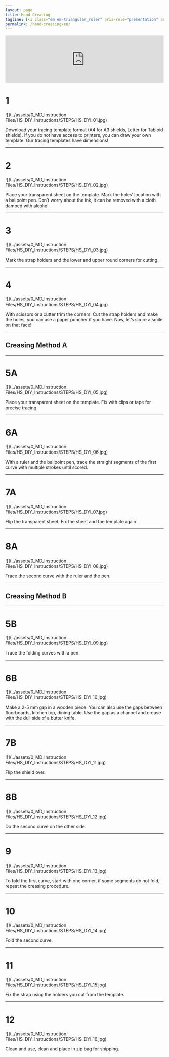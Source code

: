 ```yaml
---
layout: page
title: Hand Creasing
tagline: [<i class="em em-triangular_ruler" aria-role="presentation" aria-label="TRIANGULAR RULER"></i>](https://github.com/HappyShield/HappyShield/blob/master/TemplatesAndCNCFilesForScoringFoldingCutting/ShieldScoringFoldingCutting/DIYFromHome/SmileyFaceShieldCuttingTemplate_A4.pdf)
permalink: /hand-creasing/en/
---
```


<script src="https://snapwidget.com/js/snapwidget.js"></script>
<iframe src="https://snapwidget.com/embed/809985" class="snapwidget-widget" allowtransparency="true" frameborder="0" scrolling="no" style="border:none; overflow:hidden;  width:100%; "></iframe>


# 1 

![](../assets/0_MD_Instruction Files/HS_DIY_Instructions/STEPS/HS_DYI_01.jpg)

Download your tracing template format (A4 for A3 shields, Letter for Tabloid shields). If you do not have access to printers, you can draw your own template. Our tracing templates have dimensions!

---

# 2

![](../assets/0_MD_Instruction Files/HS_DIY_Instructions/STEPS/HS_DYI_02.jpg)

Place your transparent sheet on the template. Mark the holes’ location with a ballpoint pen. Don’t worry about the ink, it can be removed with a cloth damped with alcohol. 

---

# 3

![](../assets/0_MD_Instruction Files/HS_DIY_Instructions/STEPS/HS_DYI_03.jpg)

Mark the strap holders and the lower and upper round corners for cutting.

---

# 4

![](../assets/0_MD_Instruction Files/HS_DIY_Instructions/STEPS/HS_DYI_04.jpg)

With scissors or a cutter trim the corners. Cut the strap holders and make the holes, you can use a paper puncher if you have. 
Now, let’s score a smile on that face!

---



## Creasing Method A

---

# 5A

![](../assets/0_MD_Instruction Files/HS_DIY_Instructions/STEPS/HS_DYI_05.jpg)

Place your transparent sheet on the template. Fix with clips or tape for precise tracing.

---

# 6A

![](../assets/0_MD_Instruction Files/HS_DIY_Instructions/STEPS/HS_DYI_06.jpg)

With a ruler and the ballpoint pen, trace the straight segments of the first curve with multiple strokes until scored. 

---

# 7A

![](../assets/0_MD_Instruction Files/HS_DIY_Instructions/STEPS/HS_DYI_07.jpg)

Flip the transparent sheet.  Fix the sheet and the template again.

---

# 8A

![](../assets/0_MD_Instruction Files/HS_DIY_Instructions/STEPS/HS_DYI_08.jpg)

Trace the second curve with the ruler and the pen.


---

## Creasing Method B

---

# 5B	

![](../assets/0_MD_Instruction Files/HS_DIY_Instructions/STEPS/HS_DYI_09.jpg)

Trace the folding curves with a pen.

---

# 6B

![](../assets/0_MD_Instruction Files/HS_DIY_Instructions/STEPS/HS_DYI_10.jpg)

Make a 2-5 mm gap in a wooden piece. You can also use the gaps between floorboards, kitchen top, dining table. Use the gap as a channel and crease with the dull side of a butter knife.

---

# 7B

![](../assets/0_MD_Instruction Files/HS_DIY_Instructions/STEPS/HS_DYI_11.jpg)

Flip the shield over.

---

# 8B

![](../assets/0_MD_Instruction Files/HS_DIY_Instructions/STEPS/HS_DYI_12.jpg)

Do the second curve on the other side. 

---

# 9

![](../assets/0_MD_Instruction Files/HS_DIY_Instructions/STEPS/HS_DYI_13.jpg)

To fold the first curve, start with one corner, if some segments do not fold, repeat the creasing procedure. 


---

# 10

![](../assets/0_MD_Instruction Files/HS_DIY_Instructions/STEPS/HS_DYI_14.jpg)

Fold the second curve.

---

# 11	

![](../assets/0_MD_Instruction Files/HS_DIY_Instructions/STEPS/HS_DYI_15.jpg)

Fix the strap using the holders you cut from the template.

---

# 12 

![](../assets/0_MD_Instruction Files/HS_DIY_Instructions/STEPS/HS_DYI_16.jpg)

Clean and use, clean and place in zip bag for shipping.




